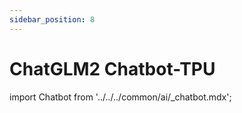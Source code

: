 ```yaml
---
sidebar_position: 8
---
```


# ChatGLM2 Chatbot-TPU

import Chatbot from '../../../common/ai/\_chatbot.mdx';

<Chatbot />
